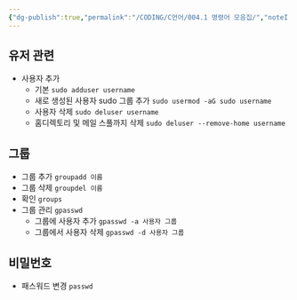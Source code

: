 ```yaml
---
{"dg-publish":true,"permalink":"/CODING/C언어/004.1 명령어 모음집/","noteIcon":"2"}
---
```


## 유저 관련
- 사용자  추가
	- 기본  `sudo adduser username`
	- 새로 생성된 사용자 sudo 그룹 추가 `sudo usermod -aG sudo username`
	- 사용자 삭제 `sudo deluser username`
	- 홈디렉토리 및 메일 스풀까지 삭제 `sudo deluser --remove-home username`

## 그룹
- 그룹 추가 `groupadd 이름`
- 그룹 삭제 `groupdel 이름`
- 확인 `groups`
- 그룹 관리 `gpasswd`
	- 그룹에 사용자 추가 `gpasswd -a 사용자 그룹`
	- 그룹에서 사용자 삭제 `gpasswd -d 사용자 그룹`

## 비밀번호
- 패스워드 변경 `passwd`	

